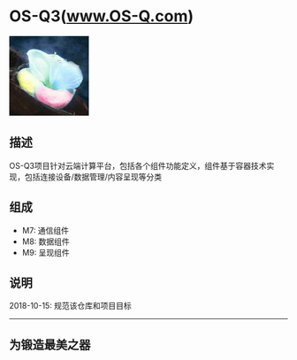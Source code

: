 # OS-Q3(www.OS-Q.com)

[![sites](qitas/qitas.png)](http://www.os-q.com)

## 描述

OS-Q3项目针对云端计算平台，包括各个组件功能定义，组件基于容器技术实现，包括连接设备/数据管理/内容呈现等分类


## 组成

- M7: 通信组件
- M8: 数据组件
- M9: 呈现组件

## 说明

2018-10-15: 规范该仓库和项目目标

---

## 为锻造最美之器